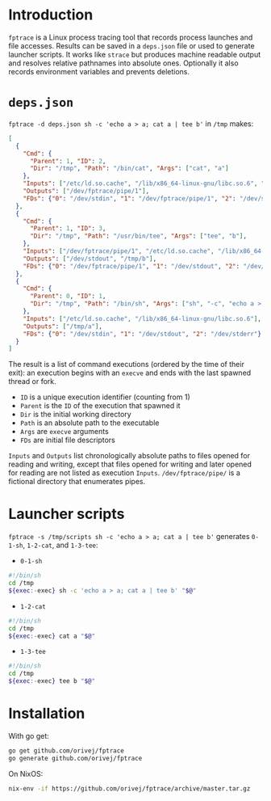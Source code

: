 # Introduction

`fptrace` is a Linux process tracing tool that records process launches and file accesses.  Results can be saved in a `deps.json` file or used to generate launcher scripts.  It works like `strace` but produces machine readable output and resolves relative pathnames into absolute ones.  Optionally it also records environment variables and prevents deletions.

# `deps.json`

`fptrace -d deps.json sh -c 'echo a > a; cat a | tee b'` in `/tmp` makes:

```json
[
  {
    "Cmd": {
      "Parent": 1, "ID": 2,
      "Dir": "/tmp", "Path": "/bin/cat", "Args": ["cat", "a"]
    },
    "Inputs": ["/etc/ld.so.cache", "/lib/x86_64-linux-gnu/libc.so.6", "/tmp/a"],
    "Outputs": ["/dev/fptrace/pipe/1"],
    "FDs": {"0": "/dev/stdin", "1": "/dev/fptrace/pipe/1", "2": "/dev/stderr"}
  },
  {
    "Cmd": {
      "Parent": 1, "ID": 3,
      "Dir": "/tmp", "Path": "/usr/bin/tee", "Args": ["tee", "b"],
    },
    "Inputs": ["/dev/fptrace/pipe/1", "/etc/ld.so.cache", "/lib/x86_64-linux-gnu/libc.so.6"],
    "Outputs": ["/dev/stdout", "/tmp/b"],
    "FDs": {"0": "/dev/fptrace/pipe/1", "1": "/dev/stdout", "2": "/dev/stderr"}
  },
  {
    "Cmd": {
      "Parent": 0, "ID": 1,
      "Dir": "/tmp", "Path": "/bin/sh", "Args": ["sh", "-c", "echo a > a; cat a | tee b"],
    },
    "Inputs": ["/etc/ld.so.cache", "/lib/x86_64-linux-gnu/libc.so.6"],
    "Outputs": ["/tmp/a"],
    "FDs": {"0": "/dev/stdin", "1": "/dev/stdout", "2": "/dev/stderr"}
  }
]
```

The result is a list of command executions (ordered by the time of their exit): an execution begins with an `execve` and ends with the last spawned thread or fork.

- `ID` is a unique execution identifier (counting from 1)
- `Parent` is the `ID` of the execution that spawned it
- `Dir` is the initial working directory
- `Path` is an absolute path to the executable
- `Args` are `execve` arguments
- `FDs` are initial file descriptors

`Inputs` and `Outputs` list chronologically absolute paths to files opened for reading and writing, except that files opened for writing and later opened for reading are not listed as execution `Inputs`. `/dev/fptrace/pipe/` is a fictional directory that enumerates pipes.

# Launcher scripts

`fptrace -s /tmp/scripts sh -c 'echo a > a; cat a | tee b'` generates `0-1-sh`, `1-2-cat`, and `1-3-tee`:

- `0-1-sh`
```sh
#!/bin/sh
cd /tmp
${exec:-exec} sh -c 'echo a > a; cat a | tee b' "$@"
```
- `1-2-cat`
```sh
#!/bin/sh
cd /tmp
${exec:-exec} cat a "$@"
```
- `1-3-tee`
```sh
#!/bin/sh
cd /tmp
${exec:-exec} tee b "$@"
```

# Installation

With go get:
```sh
go get github.com/orivej/fptrace
go generate github.com/orivej/fptrace
```

On NixOS:
```sh
nix-env -if https://github.com/orivej/fptrace/archive/master.tar.gz
```
